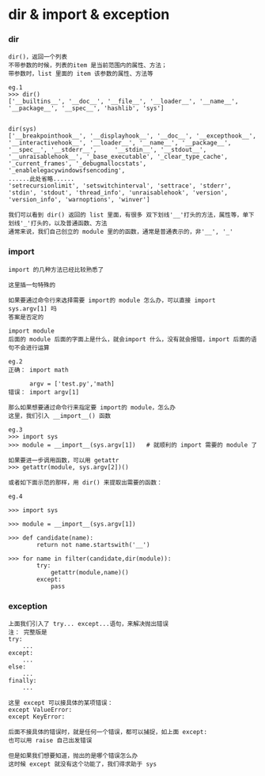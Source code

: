 # dir & import & exception

### dir
    
    dir()，返回一个列表
    不带参数的时候，列表的item 是当前范围内的属性、方法；
    带参数时，list 里面的 item 该参数的属性、方法等
    
    eg.1
    >>> dir()
    ['__builtins__', '__doc__', '__file__', '__loader__', '__name__', '__package__', '__spec__', 'hashlib', 'sys']    
    
    
    dir(sys)
    ['__breakpointhook__', '__displayhook__', '__doc__', '__excepthook__', '__interactivehook__', '__loader__', '__name__', '__package__', '__spec__', '__stderr__',     '__stdin__', '__stdout__', '__unraisablehook__', '_base_executable', '_clear_type_cache', '_current_frames', '_debugmallocstats', '_enablelegacywindowsfsencoding',     
    ......此处省略......    
    'setrecursionlimit', 'setswitchinterval', 'settrace', 'stderr', 'stdin', 'stdout', 'thread_info', 'unraisablehook', 'version', 'version_info', 'warnoptions', 'winver']
    
    我们可以看到 dir() 返回的 list 里面，有很多 双下划线'__'打头的方法，属性等，单下划线'_'打头的，以及普通函数、方法
    通常来说，我们自己创立的 module 里的的函数，通常是普通表示的，非'__', '_'
    


### import

    import 的几种方法已经比较熟悉了
    
    这里插一句特殊的
    
    如果要通过命令行来选择需要 import的 module 怎么办，可以直接 import sys.argv[1] 吗
    答案是否定的
    
    import module
    后面的 module 后面的字面上是什么，就会import 什么，没有就会报错，import 后面的语句不会进行运算
    
    eg.2
    正确： import math  
    
          argv = ['test.py','math]
    错误： import argv[1]  
    
    那么如果想要通过命令行来指定要 import的 module，怎么办
    这里，我们引入 __import__() 函数
    
    eg.3
    >>> import sys
    >>> module = __import__(sys.argv[1])   # 就顺利的 import 需要的 module 了
    
    如果要进一步调用函数，可以用 getattr
    >>> getattr(module, sys.argv[2])()
       
    或者如下面示范的那样，用 dir() 来提取出需要的函数： 
    
    eg.4
    
    >>> import sys

    >>> module = __import__(sys.argv[1])

    >>> def candidate(name):
            return not name.startswith('__')

    >>> for name in filter(candidate,dir(module)):
            try:
                getattr(module,name)()
            except:
                pass
                
### exception

    上面我们引入了 try... except...语句，来解决抛出错误
    注： 完整版是
    try:
        ...
    except:
        ...
    else:
        ...
    finally:
        ...
   
    这里 except 可以接具体的某项错误：
    except ValueError:
    except KeyError:
  
    后面不接具体的错误时，就是任何一个错误，都可以捕捉，如上面 except:
    也可以用 raise 自己出发错误
    
    但是如果我们想要知道，抛出的是哪个错误怎么办
    这时候 except 就没有这个功能了，我们得求助于 sys
    
    
    
    

